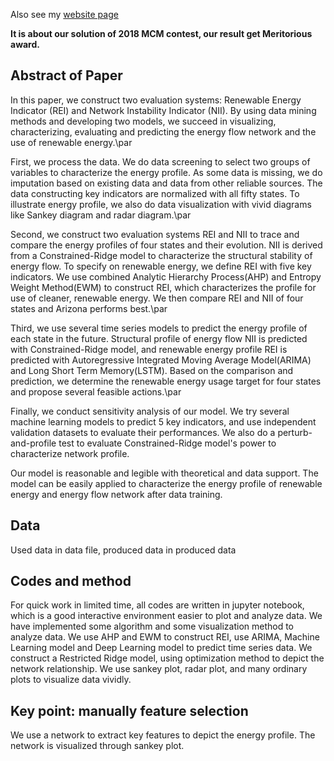Also see my [website page](https://mengmeng12.github.io/blog/2020/01/21/mcm/)

**It is about our solution of 2018 MCM contest, our result get Meritorious award.**

## Abstract of Paper
In this paper, we construct two evaluation systems: Renewable Energy Indicator (REI) and Network Instability Indicator (NII). By using data mining methods and developing two models, we succeed in visualizing, characterizing, evaluating and predicting the energy flow network and the use of renewable energy.\par

First, we process the data. We do data screening to select two groups of variables to characterize the energy profile. As some data is missing, we do imputation based on existing data and data from other reliable sources. The data constructing key indicators are normalized with all fifty states. To illustrate energy profile, we also do data visualization with vivid diagrams like Sankey diagram and radar diagram.\par

Second, we construct two evaluation systems REI and NII to trace and compare the energy profiles of four states and their evolution. NII is derived from a Constrained-Ridge model to characterize the structural stability of energy flow. To specify on renewable energy, we define REI with five key indicators. We use combined Analytic Hierarchy Process(AHP) and Entropy Weight Method(EWM) to construct REI, which characterizes the profile for use of cleaner, renewable energy. We then compare REI and NII of four states and Arizona performs best.\par

Third, we use several time series models to predict the energy profile of each state in the future. Structural profile of energy flow NII is predicted with Constrained-Ridge model, and renewable energy profile REI is predicted with Autoregressive Integrated Moving Average Model(ARIMA) and Long Short Term Memory(LSTM). Based on the comparison and prediction, we determine the renewable energy usage target for four states and propose several feasible actions.\par

Finally, we conduct sensitivity analysis of our model. We try several machine learning models to predict 5 key indicators, and use independent validation datasets to evaluate their performances. We also do a perturb-and-profile test to evaluate Constrained-Ridge model's power to characterize network profile.

Our model is reasonable and legible with theoretical and data support. The model can be easily applied to characterize the energy profile of renewable energy and energy flow network after data training.

## Data
Used data in data file, produced data in produced data

## Codes and method
For quick work in limited time, all codes are written in jupyter notebook, which is a good interactive environment easier to plot and analyze data.
We have implemented some algorithm and some visualization method to analyze data.  We use AHP and EWM to construct REI, use ARIMA, Machine Learning model and Deep Learning model to predict time series data. We construct a Restricted Ridge model, using optimization method to depict the network relationship. We use sankey plot, radar plot, and many ordinary plots to visualize data vividly.

## Key point: manually feature selection
We use a network to extract key features to depict the energy profile. The network is visualized through sankey plot.


